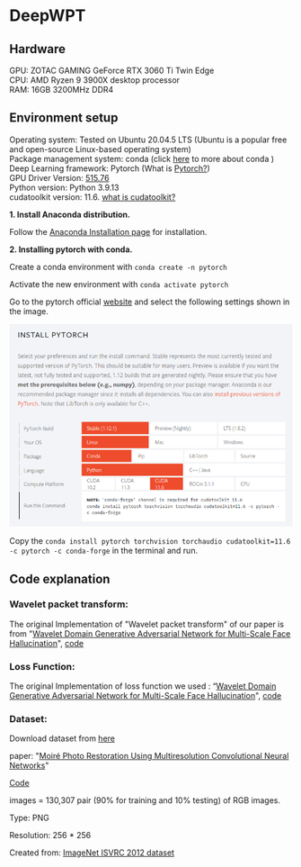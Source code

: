 # DeepWPT

## Hardware
GPU: ZOTAC GAMING GeForce RTX 3060 Ti Twin Edge\
CPU: AMD Ryzen 9 3900X desktop processor\
RAM: 16GB 3200MHz DDR4

## Environment setup
Operating system: Tested on Ubuntu 20.04.5 LTS (Ubuntu is a popular free and open-source Linux-based operating system)\
Package management system:  conda (click [here](https://cloudsmith.com/blog/what-is-conda/) to more about conda )\
Deep Learning framework:    Pytorch (What is [Pytorch?](https://www.javatpoint.com/pytorch-introduction))\
GPU Driver Version:  [515.76](https://www.nvidia.com/en-us/drivers/results/193095/)\
Python version: Python 3.9.13\
cudatoolkit version: 11.6.   [what is cudatoolkit?](https://anaconda.org/nvidia/cudatoolkit)

**1. Install Anaconda distribution.**

Follow the [Anaconda Installation page](https://docs.anaconda.com/anaconda/install/linux/) for installation.

**2. Installing pytorch with conda.**

Create a conda environment with ```conda create -n pytorch```

Activate the new environment with ```conda activate pytorch```

Go to the pytorch official [website](https://pytorch.org/) and select the following settings shown in the image.


![INSTALL PYTORCH](https://github.com/ZareefJafar/DeepWPT/blob/main/pytorch.png)

Copy the ```conda install pytorch torchvision torchaudio cudatoolkit=11.6 -c pytorch -c conda-forge``` in the terminal and run.

## Code explanation
### Wavelet packet transform:
The original Implementation of "Wavelet packet transform" of our paper is from "[Wavelet Domain Generative Adversarial Network for Multi-Scale Face Hallucination](https://link.springer.com/article/10.1007/s11263-019-01154-8)",  [code](https://github.com/hhb072/WaveletSRNet/blob/f0219900056c505143d9831b44a112453784b2a7/networks.py)


### Loss Function:
The original Implementation of loss function we used : “[Wavelet Domain Generative Adversarial Network for Multi-Scale Face Hallucination](https://link.springer.com/article/10.1007/s11263-019-01154-8)", [code](https://github.com/hhb072/WaveletSRNet/blob/f0219900056c505143d9831b44a112453784b2a7/main.py)


### Dataset:
Download dataset from [here](https://drive.google.com/drive/folders/109cAIZ0ffKLt34P7hOMKUO14j3gww2UC)

paper: "[Moiré Photo Restoration Using Multiresolution
Convolutional Neural Networks](https://arxiv.org/abs/1805.02996)"

[Code](https://github.com/ZhengJun-AI/MoirePhotoRestoration-MCNN)


images = 130,307 pair (90% for training and 10% testing) of RGB images.

Type: PNG

Resolution: 256 * 256

Created from: [ImageNet ISVRC 2012 dataset](https://image-net.org/download.php)

